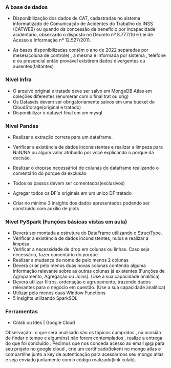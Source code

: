 ### A base de dados 
- Disponibilização dos dados de CAT, cadastradas no sistema informatizado de Comunicação de Acidentes do Trabalho do INSS (CATWEB) ou quando da concessão de benefício por incapacidade acidentário, observado o disposto no Decreto nº 8.777/16 e Lei de Acesso à Informação nº 12.527/2011.


- As bases disponibilizadas contém o ano de 2022 separadas por meses(coluna de controle) , a mesma é informada por sistema , telefone e ou presencial então provável existirem dados divergentes ou ausentes(faltantes)

### Nivel Infra
- O arquivo original e tratado deve ser salvo em MongoDB Atlas em coleções diferentes (enumerar com o final trat ou orig)
- Os Datasets devem ser obrigatoriamente salvos em uma bucket do CloudStorage(original e tratado)
- Disponibilizar o dataset final em um mysql

### Nivel Pandas
- Realizar a extração correta para um dataframe.

- Verificar a existência de dados inconsistentes e realizar a limpeza para NaN/NA ou algum valor atribuído por você explicando o porque da decisão.
- Realizar o drop(se necessário) de colunas do dataframe realizando o comentário do porque da exclusão 
- Todos os passos devem ser comentados(exclusivos)
- Agregar todos os DF's originais em um unico DF tratado
- Criar no mínimo 3 insights dos dados apresentados podendo ser construído com auxilio de plots

### Nivel PySpark (Funções básicas vistas em aula)
- Deverá ser montada a estrutura do DataFrame utilizando o StructType.
- Verificar a existência de dados inconsistentes, nulos e realizar a limpeza.
- Verificar a necessidade de drop em colunas ou linhas. Caso seja necessário, fazer comentário do porque.
- Realizar a mudança de nome de pelo menos 2 colunas
- Deverá criar pelo menos duas novas colunas contendo alguma informação relevante sobre as outras colunas já existentes (Funções de Agrupamento, Agregação ou Joins). (Use a sua capacidade analítica)
- Deverá utilizar filtros, ordenação e agrupamento, trazendo dados relevantes para o negócio em questão. (Use a sua capacidade analítica)
- Utilizar pelo menos duas Window Functions
- 5 insights utilizando SparkSQL

### Ferramentas
- Colab ou Ides | Google Cloud


Observação : o que será analisado são os tópicos cumpridos , na ocasião de findar o tempo e algum(ns) não forem contemplados , realize a entrega do que foi concluído . Pedimos que nos conceda acesso ao email @@ para seu projeto no google cloud , crie um certificado(token) no mongo atlas e compartilhe junto a key de autenticação para acessarmos seu mongo atlas e seja enviado juntamente com o código realizado(link colab).
